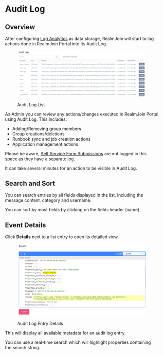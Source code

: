 # Audit Log

## Overview

After configuring [Log Analytics](settings/log-analytics.md) as data storage, RealmJoin will start to log actions done in RealmJoin Portal into its Audit Log.

<figure><img src=".gitbook/assets/image (3) (2).png" alt=""><figcaption><p>Audit Log List</p></figcaption></figure>

As Admin you can review any actions/changes executed in RealmJoin Portal using Audit Log. This includes:

* Adding/Removing group members
* Group creations/deletions
* Runbook sync and job creation actions
* Application management actions

Please be aware, [Self Service Form Submissions](self-service-forms.md#review-submissions) are not logged in this space as they have a separate log.

It can take several minutes for an action to be visible in Audit Log.

## Search and Sort

You can search entries by all fields displayed in the list, including the message content, category and username.&#x20;

You can sort by most fields by clicking on the fields header (name).

## Event Details

Click **Details** next to a list entry to open its detailed view.

<figure><img src=".gitbook/assets/image (4).png" alt=""><figcaption><p>Audit Log Entry Details</p></figcaption></figure>

This will display all available metadata for an audit log entry.&#x20;

You can use a real-time search which will highlight properties containing the search string.
